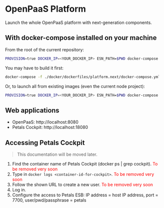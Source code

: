 # OpenPaaS Platform

Launch the whole OpenPaaS platform with next-generation components.

## With docker-compose installed on your machine

From the root of the current repository:

```bash
PROVISION=true DOCKER_IP=<YOUR_DOCKER_IP> ESN_PATH=$PWD docker-compose -f ./docker/dockerfiles/platform.next/docker-compose.yml up
```
You may have to build it first:

```bash
docker-compose -f ./docker/dockerfiles/platform.next/docker-compose.yml build
```

Or, to launch all from existing images (even the current node project):

```bash
PROVISION=true DOCKER_IP=<YOUR_DOCKER_IP> ESN_PATH=$PWD docker-compose -f ./docker/dockerfiles/platform.next/docker-compose-images.yml up
```

## Web applications

* OpenPaaS: http://localhost:8080
* Petals Cockpit: http://localhost:18080

## Accessing Petals Cockpit

> This documentation will be moved later.

1. Find the container name of Petals Cockpit (docker ps | grep cockpit). <span style="color: red">To be removed very soon</span>
2. Type in `docker logs <container-id-for-cockpit>`. <span style="color: red">To be removed very soon</span>
3. Follow the shown URL to create a new user. <span style="color: red">To be removed very soon</span>
4. Log in.
5. Configure the access to Petals ESB: IP address = host IP address, port = 7700, user/pwd/passphrase = petals
